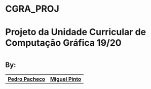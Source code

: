 # CGRA_PROJ
# Projeto da Unidade Curricular de Computação Gráfica 19/20
# <h2>By:</h2>

<table style="width:50%;">
  <tr>
    <th><a href="https://github.com/MrBlazix"><b>Pedro Pacheco</b></a></th>
    <th><a href="https://github.com/rocas777"><b>Miguel Pinto</b></a></th>
  </tr>
</table>
